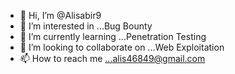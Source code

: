 - 👋 Hi, I’m @Alisabir9
- 👀 I’m interested in ...Bug Bounty 
- 🌱 I’m currently learning ...Penetration Testing 
- 💞️ I’m looking to collaborate on ...Web Exploitation 
- 📫 How to reach me ...alis46849@gmail.com

<!---
Alisabir9/Alisabir9 is a ✨ special ✨ repository because its `README.md` (this file) appears on your GitHub profile.
You can click the Preview link to take a look at your changes.
--->
